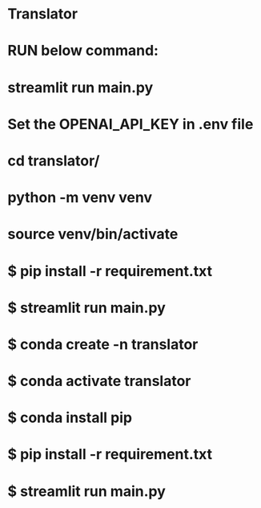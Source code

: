 # Translator

# RUN below command:
# streamlit run main.py

# Set the OPENAI_API_KEY in .env file
# cd translator/
# python -m venv venv
# source venv/bin/activate
# $ pip install -r requirement.txt
# $ streamlit run main.py

# $ conda create -n translator
# $ conda activate translator
# $ conda install pip
# $ pip install -r requirement.txt
# $ streamlit run main.py
